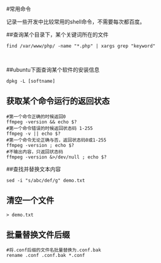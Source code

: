 #常用命令

记录一些开发中比较常用的shell命令，不需要每次都百度。

##查询某个目录下，某个关键词所在的文件


```shell
find /var/www/php/ -name "*.php" | xargs grep "keyword"
```
​	

##ubuntu下面查询某个软件的安装信息

```shell
dpkg -L [softname]
```

## 获取某个命令运行的返回状态

```shell
#第一个命令正确的时候返回0
ffmpeg -version && echo $?
#第一个命令错误的时候返回状态码 1-255
ffmpeg -v || echo $?
#第一个命令无论正确与否，返回状态码0或1-255
ffmpeg -version ; echo $?
#不输出内容，只返回状态码
ffmpeg -version &>/dev/null ; echo $?
```

##查找并替换文本内容

```shell
sed -i "s/abc/def/g" demo.txt
```

## 清空一个文件

```shell
> demo.txt
```

## 批量替换文件后缀

```shell
#将.conf后缀的文件名批量替换为.conf.bak
rename .conf .conf.bak *.conf
```

